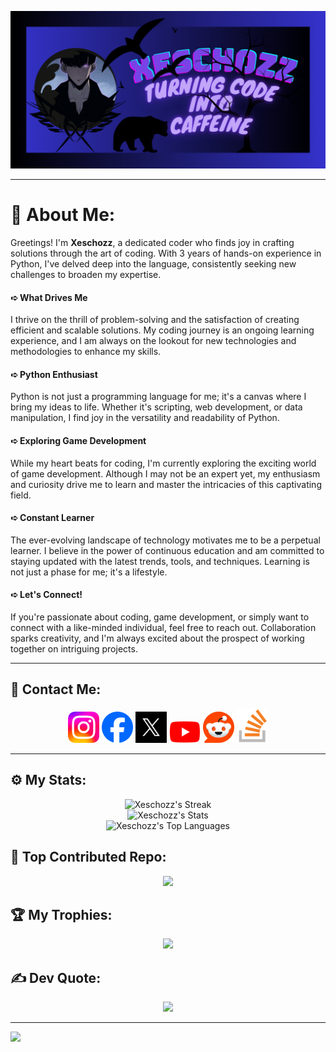 ![Banner](https://github.com/Xeschozz/Xeschozz/blob/main/Images/GitHub%20Banner.png)

---

# 💫 About Me:
Greetings! I'm **Xeschozz**, a dedicated coder who finds joy in crafting solutions through the art of coding. With 3 years of hands-on experience in Python, I've delved deep into the language, consistently seeking new challenges to broaden my expertise.<br>

#### ➪ What Drives Me
I thrive on the thrill of problem-solving and the satisfaction of creating efficient and scalable solutions. My coding journey is an ongoing learning experience, and I am always on the lookout for new technologies and methodologies to enhance my skills.<br>

#### ➪ Python Enthusiast
Python is not just a programming language for me; it's a canvas where I bring my ideas to life. Whether it's scripting, web development, or data manipulation, I find joy in the versatility and readability of Python.<br>

#### ➪ Exploring Game Development
While my heart beats for coding, I'm currently exploring the exciting world of game development. Although I may not be an expert yet, my enthusiasm and curiosity drive me to learn and master the intricacies of this captivating field.<br>

#### ➪ Constant Learner
The ever-evolving landscape of technology motivates me to be a perpetual learner. I believe in the power of continuous education and am committed to staying updated with the latest trends, tools, and techniques. Learning is not just a phase for me; it's a lifestyle.<br>

#### ➪ Let's Connect!
If you're passionate about coding, game development, or simply want to connect with a like-minded individual, feel free to reach out. Collaboration sparks creativity, and I'm always excited about the prospect of working together on intriguing projects.

---

## 🔗 Contact Me:
<div align = "center">
  
[<img src="https://github.com/Xeschozz/Xeschozz/blob/main/Logo/Social-Media/Instagram.png" alt="Instagram" width="50"/>](https://www.instagram.com/xeschozz/)
[<img src="https://github.com/Xeschozz/Xeschozz/blob/main/Logo/Social-Media/Facebook.png" alt="Facebook" width="50"/>](https://www.facebook.com/profile.php?id=100095121948273)
[<img src="https://github.com/Xeschozz/Xeschozz/blob/main/Logo/Social-Media/Twitter.jpg" alt="X" width="50"/>](https://x.com/xeschozz)
[<img src="https://github.com/Xeschozz/Xeschozz/blob/main/Logo/Social-Media/YouTube.png" alt="YouTube" width="50"/>](https://www.youtube.com/@xeschozz)
[<img src="https://github.com/Xeschozz/Xeschozz/blob/main/Logo/Social-Media/Reddit.png" alt="Reddit" width="50"/>](https://www.reddit.com/user/Xeschozz/)
[<img src="https://github.com/Xeschozz/Xeschozz/blob/main/Logo/Social-Media/StackOverflow.png" alt="StackOverflow" width="50"/>](https://stackoverflow.com/users/24867807/xeschozz?tab=profile)

</div>

---

## ⚙ My Stats:
<div align = "center">

![Xeschozz's Streak](https://github-readme-streak-stats.herokuapp.com/?user=Xeschozz&theme=radical&hide_border=true)<br>
![Xeschozz's Stats](https://github-readme-stats.vercel.app/api?username=Xeschozz&theme=radical&show_icons=true&hide_border=true&count_private=true)<br>
![Xeschozz's Top Languages](https://github-readme-stats.vercel.app/api/top-langs/?username=Xeschozz&theme=radical&show_icons=true&hide_border=true&layout=compact)

</div>

## 🔼 Top Contributed Repo:
<div align = "center">
  
![](https://github-contributor-stats.vercel.app/api?username=Xeschozz&limit=5&theme=radical&hide_border=true&combine_all_yearly_contributions=true)

</div>

## 🏆 My Trophies:
<div align = "center">
  
![](https://github-profile-trophy.vercel.app/?username=Xeschozz&theme=radical&no-frame=true&no-bg=true&margin-w=4)

</div>

## ✍ Dev Quote:
<div align = "center">
  
![](https://quotes-github-readme.vercel.app/api?type=horizontal&theme=radical)

</div>

---

[![](https://visitcount.itsvg.in/api?id=Xeschozz&icon=2&color=12)](https://visitcount.itsvg.in)
